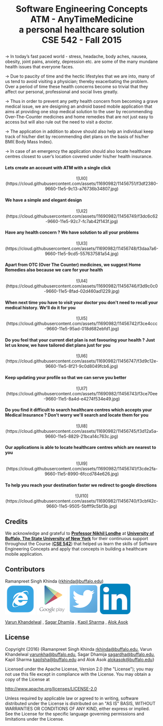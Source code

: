 # <p align="center">Software Engineering Concepts</br>ATM - AnyTimeMedicine<br/>a personal healthcare solution</br>CSE 542 - Fall 2015</p>

-> In today’s fast paced world - stress, headache, body aches, nausea, obesity, joint pains, anxiety, depression etc. are some of the many mundane health issues that everyone faces.

-> Due to paucity of time and the hectic lifestyles that we are into, many of us tend to avoid visiting a physician; thereby exacerbating the problem. Over a period of time these health concerns become so trivial that they affect our personal, professional and social lives greatly.

-> Thus in order to prevent any petty health concern from becoming a grave medical issue, we are designing an android based mobile application that aims at providing one stop medical solution to the user by recommending Over-The-Counter medicines and home remedies that are not just easy to access but will also rule out the need to visit a doctor.

-> The application in addition to above should also help an individual keep track of his/her diet by recommending diet plans on the basis of his/her BMI( Body Mass Index).

-> In case of an emergency the application should also locate healthcare centres closest to user’s location covered under his/her health insurance.


#### Lets create an account with ATM with a single click
<p align="center"> ![UI0] (https://cloud.githubusercontent.com/assets/11690982/11456751/f3df2380-9660-11e5-9c13-a76736b34807.jpg)


#### We have a simple and elegant design
<p align="center"> ![UI2] (https://cloud.githubusercontent.com/assets/11690982/11456749/f3dc6c62-9660-11e5-92c7-fc7ab42f143f.jpg)


#### Have any health concern ? We have solution to all your problems
<p align="center"> ![UI3] (https://cloud.githubusercontent.com/assets/11690982/11456748/f3daa7a6-9660-11e5-9cd5-557637581a54.jpg)

#### Apart from OTC (Over The Counter) medicines, we suggest Home Remedies also because we care for your health
<p align="center"> ![UI4] (https://cloud.githubusercontent.com/assets/11690982/11456746/f3d9c0c0-9660-11e5-8fad-02d460ad1229.jpg)


#### When next time you have to visit your doctor you don't need to recall your medical history. We'll do it for you
<p align="center"> ![UI5] (https://cloud.githubusercontent.com/assets/11690982/11456742/f3ce4ccc-9660-11e5-95ad-018d682ebfd1.jpg)


#### Do you feel that your current diet plan is not favouring your health ? Just let us know, we have tailored diet plans just for you
<p align="center"> ![UI6] (https://cloud.githubusercontent.com/assets/11690982/11456747/f3d9c12e-9660-11e5-8f21-9c0d8049fcb6.jpg) 


#### Keep updating your profile so that we can serve you better
<p align="center"> ![UI7] (https://cloud.githubusercontent.com/assets/11690982/11456743/f3ce70ee-9660-11e5-8a4d-e4274f534e49.jpg)


#### Do you find it difficult to search healthcare centres which accepts your Medical Insurance ? Don't worry we'll search and locate them for you
<p align="center"> ![UI8] (https://cloud.githubusercontent.com/assets/11690982/11456745/f3d12a5a-9660-11e5-8829-21bca14c763c.jpg) 

#### Our applications is able to locate healthcare centres which are nearest to you
<p align="center"> ![UI9] (https://cloud.githubusercontent.com/assets/11690982/11456741/f3cde2fa-9660-11e5-8990-6fccd784e626.jpg) 

#### To help you reach your destination faster we redirect to google directions
<p align="center"> ![UI10] (https://cloud.githubusercontent.com/assets/11690982/11456740/f3cbf42c-9660-11e5-9505-5bfff9c5bf3b.jpg)


Credits
----------
 We acknowledge and grateful to [**Professor Nikhil Londhe**](http://www.cse.buffalo.edu/people/?u=nikhillo)   at **[University of Buffalo, The State University of New York](http://www.cse.buffalo.edu)**  for their continuous support throughout the Course ([**CSE 542**](http://www.cse.buffalo.edu/shared/course.php?e=CSE&n=542)) that helped us learn the skills of Software Engineering Concepts and apply that concepts in building a healthcare mobile application.
  
 
Contributors
------------------
Ramanpreet Singh Khinda (rkhinda@buffalo.edu)</br>
[![website](https://raw.githubusercontent.com/ramanpreet1990/CSE_586_Simplified_Amazon_Dynamo/master/Resources/ic_website.png)](https://branded.me/ramanpreet1990)		[![googleplay](https://raw.githubusercontent.com/ramanpreet1990/CSE_586_Simplified_Amazon_Dynamo/master/Resources/ic_google_play.png)](https://play.google.com/store/apps/details?id=suny.buffalo.mis.research&hl=en)		[![twitter](https://raw.githubusercontent.com/ramanpreet1990/CSE_586_Simplified_Amazon_Dynamo/master/Resources/ic_twitter.png)](https://twitter.com/dk_sunny1)		[![linkedin](https://raw.githubusercontent.com/ramanpreet1990/CSE_586_Simplified_Amazon_Dynamo/master/Resources/ic_linkedin.png)](https://www.linkedin.com/in/ramanpreet1990)

[Varun Khandelwal](https://www.linkedin.com/in/varunkhandelwal1) , [Sagar Dhamija](https://www.linkedin.com/in/sagardhamija) , [Kapil Sharma](https://www.linkedin.com/in/kapilsharma89) , [Alok Asok](https://www.linkedin.com/in/alokasok)


License
-------
Copyright {2016} 
{Ramanpreet Singh Khinda rkhinda@buffalo.edu, Varun Khandelwal varunkha@buffalo.edu, Sagar Dhamija sagardha@buffalo.edu, Kapil Sharma kapilsha@buffalo.edu and Alok Asok alokasok@buffalo.edu} 

Licensed under the Apache License, Version 2.0 (the "License"); you may not use this file except in compliance with the License. You may obtain a copy of the License at

http://www.apache.org/licenses/LICENSE-2.0

Unless required by applicable law or agreed to in writing, software distributed under the License is distributed on an "AS IS" BASIS, WITHOUT WARRANTIES OR CONDITIONS OF ANY KIND, either express or implied. See the License for the specific language governing permissions and limitations under the License.
